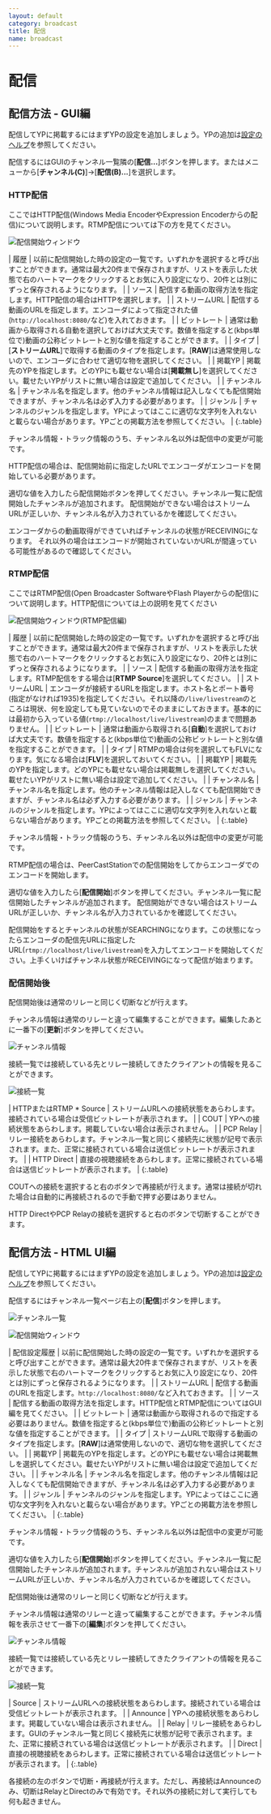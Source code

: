 ```yaml
---
layout: default
category: broadcast
title: 配信
name: broadcast
---
```


配信
====

配信方法 - GUI編
----------------
配信してYPに掲載するにはまずYPの設定を追加しましょう。YPの追加は[設定のヘルプ](settings.html)を参照してください。

配信するにはGUIのチャンネル一覧隣の[__配信...__]ボタンを押します。またはメニューから[__チャンネル(C)__]→[__配信(B)...__]を選択します。

### HTTP配信
ここではHTTP配信(Windows Media EncoderやExpression Encoderからの配信)について説明します。RTMP配信については下の方を見てください。

![配信開始ウィンドウ](images/gui_broadcast.png)

| 履歴          | 以前に配信開始した時の設定の一覧です。いずれかを選択すると呼び出すことができます。通常は最大20件まで保存されますが、リストを表示した状態で右のハートマークをクリックするとお気に入り設定になり、20件とは別にずっと保存されるようになります。 |
| ソース        | 配信する動画の取得方法を指定します。HTTP配信の場合はHTTPを選択します。 |
| ストリームURL | 配信する動画のURLを指定します。エンコーダによって指定された値(`http://localhost:8080/`など)を入れておきます。 |
| ビットレート  | 通常は動画から取得される自動を選択しておけば大丈夫です。数値を指定すると(kbps単位で)動画の公称ビットレートと別な値を指定することができます。 |
| タイプ        | [__ストリームURL__]で取得する動画のタイプを指定します。[__RAW__]は通常使用しないので、エンコーダに合わせて適切な物を選択してください。 | 
| 掲載YP        | 掲載先のYPを指定します。どのYPにも載せない場合は[__掲載無し__]を選択してください。載せたいYPがリストに無い場合は設定で追加してください。 |
| チャンネル名  | チャンネル名を指定します。他のチャンネル情報は記入しなくても配信開始できますが、チャンネル名は必ず入力する必要があります。 |
| ジャンル | チャンネルのジャンルを指定します。YPによってはここに適切な文字列を入れないと載らない場合があります。YPごとの掲載方法を参照してください。 |
{:.table}

チャンネル情報・トラック情報のうち、チャンネル名以外は配信中の変更が可能です。

HTTP配信の場合は、配信開始前に指定したURLでエンコーダがエンコードを開始している必要があります。

適切な値を入力したら配信開始ボタンを押してください。チャンネル一覧に配信開始したチャンネルが追加されます。
配信開始ができない場合はストリームURLが正しいか、チャンネル名が入力されているかを確認してください。

エンコーダからの動画取得ができていればチャンネルの状態がRECEIVINGになります。
それ以外の場合はエンコードが開始されていないかURLが間違っている可能性があるので確認してください。

### RTMP配信
ここではRTMP配信(Open Broadcaster SoftwareやFlash Playerからの配信)について説明します。HTTP配信については上の説明を見てください

![配信開始ウィンドウ(RTMP配信編)](images/gui_broadcast_rtmp.png)

| 履歴          | 以前に配信開始した時の設定の一覧です。いずれかを選択すると呼び出すことができます。通常は最大20件まで保存されますが、リストを表示した状態で右のハートマークをクリックするとお気に入り設定になり、20件とは別にずっと保存されるようになります。 |
| ソース        | 配信する動画の取得方法を指定します。RTMP配信をする場合は[__RTMP Source__]を選択してください。 |
| ストリームURL | エンコーダが接続するURLを指定します。ホスト名とポート番号(指定がなければ1935)を指定してください。それ以降の`/live/livestream`のところは現状、何を設定しても見ていないのでそのままにしておきます。基本的には最初から入っている値(`rtmp://localhost/live/livestream`)のままで問題ありません。 |
| ビットレート  | 通常は動画から取得される[__自動__]を選択しておけば大丈夫です。数値を指定すると(kbps単位で)動画の公称ビットレートと別な値を指定することができます。 |
| タイプ        | RTMPの場合は何を選択してもFLVになります。気になる場合は[__FLV__]を選択しておいてください。 | 
| 掲載YP        | 掲載先のYPを指定します。どのYPにも載せない場合は掲載無しを選択してください。載せたいYPがリストに無い場合は設定で追加してください。 |
| チャンネル名  | チャンネル名を指定します。他のチャンネル情報は記入しなくても配信開始できますが、チャンネル名は必ず入力する必要があります。 |
| ジャンル | チャンネルのジャンルを指定します。YPによってはここに適切な文字列を入れないと載らない場合があります。YPごとの掲載方法を参照してください。 |
{:.table}

チャンネル情報・トラック情報のうち、チャンネル名以外は配信中の変更が可能です。

RTMP配信の場合は、PeerCastStationでの配信開始をしてからエンコーダでのエンコードを開始します。

適切な値を入力したら[__配信開始__]ボタンを押してください。チャンネル一覧に配信開始したチャンネルが追加されます。
配信開始ができない場合はストリームURLが正しいか、チャンネル名が入力されているかを確認してください。

配信開始をするとチャンネルの状態がSEARCHINGになります。この状態になったらエンコーダの配信先URLに指定したURL(`rtmp://localhost/live/livestream`)を入力してエンコードを開始してください。上手くいけばチャンネル状態がRECEIVINGになって配信が始まります。

### 配信開始後
配信開始後は通常のリレーと同じく切断などが行えます。

チャンネル情報は通常のリレーと違って編集することができます。編集したあとに一番下の[__更新__]ボタンを押してください。

![チャンネル情報](images/gui_channelinfo.png)

接続一覧では接続している先とリレー接続してきたクライアントの情報を見ることができます。

![接続一覧](images/gui_connectionlist.png)

| HTTPまたはRTMP * Source | ストリームURLへの接続状態をあらわします。接続されている場合は受信ビットレートが表示されます。 |
| COUT | YPへの接続状態をあらわします。掲載していない場合は表示されません。 |
| PCP Relay | リレー接続をあらわします。チャンネル一覧と同じく接続先に状態が記号で表示されます。また、正常に接続されている場合は送信ビットレートが表示されます。 |
| HTTP Direct | 直接の視聴接続をあらわします。正常に接続されている場合は送信ビットレートが表示されます。 |
{:.table}

COUTへの接続を選択すると右のボタンで再接続が行えます。通常は接続が切れた場合は自動的に再接続されるので手動で押す必要はありません。

HTTP DirectやPCP Relayの接続を選択すると右のボタンで切断することができます。

配信方法 - HTML UI編
--------------------
配信してYPに掲載するにはまずYPの設定を追加しましょう。YPの追加は[設定のヘルプ](settings.html)を参照してください。

配信するにはチャンネル一覧ページ右上の[__配信__]ボタンを押します。

![チャンネル一覧](images/htmlui_channellist.png)

![配信開始ウィンドウ](images/htmlui_broadcast.png)

| 配信設定履歴  | 以前に配信開始した時の設定の一覧です。いずれかを選択すると呼び出すことができます。通常は最大20件まで保存されますが、リストを表示した状態で右のハートマークをクリックするとお気に入り設定になり、20件とは別にずっと保存されるようになります。 |
| ストリームURL | 配信する動画のURLを指定します。`http://localhost:8080/`など入れておきます。 |
| ソース        | 配信する動画の取得方法を指定します。HTTP配信とRTMP配信についてはGUI編を見てください。 |
| ビットレート  | 通常は動画から取得されるので指定する必要はありません。数値を指定すると(kbps単位で)動画の公称ビットレートと別な値を指定することができます。 |
| タイプ        | ストリームURLで取得する動画のタイプを指定します。[__RAW__]は通常使用しないので、適切な物を選択してください。 | 
| 掲載YP        | 掲載先のYPを指定します。どのYPにも載せない場合は掲載無しを選択してください。載せたいYPがリストに無い場合は設定で追加してください。 |
| チャンネル名  | チャンネル名を指定します。他のチャンネル情報は記入しなくても配信開始できますが、チャンネル名は必ず入力する必要があります。 |
| ジャンル | チャンネルのジャンルを指定します。YPによってはここに適切な文字列を入れないと載らない場合があります。YPごとの掲載方法を参照してください。 |
{:.table}

チャンネル情報・トラック情報のうち、チャンネル名以外は配信中の変更が可能です。

適切な値を入力したら[__配信開始__]ボタンを押してください。チャンネル一覧に配信開始したチャンネルが追加されます。チャンネルが追加されない場合はストリームURLが正しいか、チャンネル名が入力されているかを確認してください。

配信開始後は通常のリレーと同じく切断などが行えます。

チャンネル情報は通常のリレーと違って編集することができます。チャンネル情報を表示させて一番下の[__編集__]ボタンを押してください。

![チャンネル情報](images/htmlui_channelinfo.png)

接続一覧では接続している先とリレー接続してきたクライアントの情報を見ることができます。

![接続一覧](images/htmlui_connectionlist.png)

| Source | ストリームURLへの接続状態をあらわします。接続されている場合は受信ビットレートが表示されます。 |
| Announce | YPへの接続状態をあらわします。掲載していない場合は表示されません。 |
| Relay | リレー接続をあらわします。GUIのチャンネル一覧と同じく接続先に状態が記号で表示されます。また、正常に接続されている場合は送信ビットレートが表示されます。 |
| Direct | 直接の視聴接続をあらわします。正常に接続されている場合は送信ビットレートが表示されます。 |
{:.table}

各接続の左のボタンで切断・再接続が行えます。ただし、再接続はAnnounceのみ、切断はRelayとDirectのみで有効です。それ以外の接続に対して実行しても何も起きません。

